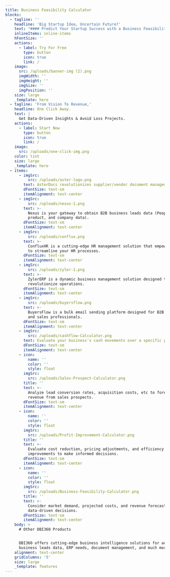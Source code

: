 ```yaml
---
title: Business Feasibility Calculator
blocks:
  - tagline: ''
    headline: 'Big Startup Idea, Uncertain Future?'
    text: "#### Predict Your Startup Success with a Business Feasibility Calculator! What Would You Like to Check For?\n\n* Days to Breakeven\_\n* Total Startup Cost\_\n* Business Operation Cost\n"
    inlineItems: inline-items
    hFontSize: ''
    actions:
      - label: Try For Free
        type: button
        icon: true
        link: /
    image:
      src: /uploads/banner-img (2).png
      imgWidth: ''
      imgHeight: ''
      imgSize: ''
      imgPosition: ''
    size: large
    _template: hero
  - tagline: 'From Vision To Revenue,'
    headline: One Click Away.
    text: |
      Get Data-Driven Insights & Avoid Loss Projects.
    actions:
      - label: Start Now
        type: button
        icon: true
        link: /
    image:
      src: /uploads/one-click-img.png
    color: tint
    size: large
    _template: hero
  - items:
      - imgSrc:
          src: /uploads/aster-logo.png
        text: AsterDocs revolutionizes supplier/vendor document management.
        dFontSize: text-sm
        itemAlignment: text-center
      - imgSrc:
          src: /uploads/nexus-1.png
        text: >-
          Nexus is your gateway to obtain B2B business leads data (People,
          product, and company data).
        dFontSize: text-sm
        itemAlignment: text-center
      - imgSrc:
          src: /uploads/conflux.png
        text: >-
          ConfluxHR is a cutting-edge HR management solution that empowers you
          to streamline your HR processes.
        dFontSize: text-sm
        itemAlignment: text-center
      - imgSrc:
          src: /uploads/zyler-1.png
        text: >-
          ZylerERP is a dynamic business management solution designed to
          revolutionize operations.
        dFontSize: text-sm
        itemAlignment: text-center
      - imgSrc:
          src: /uploads/buyersflow.png
        text: >-
          BuyersFlow is a bulk email sending platform designed for B2B marketers
          and sales professionals.
        dFontSize: text-sm
        itemAlignment: text-center
      - imgSrc:
          src: /uploads/cashflow-Calculator.png
        text: Evaluate your business's cash movements over a specific period.
        dFontSize: text-sm
        itemAlignment: text-center
      - icon:
          name: ''
          color: ''
          style: float
        imgSrc:
          src: /uploads/Sales-Prospect-Calculator.png
        title: ''
        text: >-
          Analyze lead conversion rates, acquisition costs, etc to forecast
          revenue from sales prospects.
        dFontSize: text-sm
        itemAlignment: text-center
      - icon:
          name: ''
          color: ''
          style: float
        imgSrc:
          src: /uploads/Profit-Improvement-Calculator.png
        title: ''
        text: >-
          Evaluate cost reduction, pricing adjustments, and efficiency
          improvements to make informed decisions.
        dFontSize: text-sm
        itemAlignment: text-center
      - icon:
          name: ''
          color: ''
          style: float
        imgSrc:
          src: /uploads/Business-Feasibility-Calculator.png
        title: ''
        text: >-
          Consider market demand, projected costs, and revenue forecasts to make
          data-driven decisions.
        dFontSize: text-sm
        itemAlignment: text-center
    body: >
      # Other DBI360 Products


      DBI360 offers cutting-edge business intelligence solutions for accessing
      business leads data, ERP needs, document management, and much more.
    alignment: text-center
    gridColumns: '5'
    size: large
    _template: features
---
```


